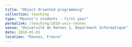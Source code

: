 ```yaml
---
title: "Object Oriented programming"
collection: teaching
type: "Master's students - first year"
permalink: /teaching/2018-univ-rennes
venue: "Université de Rennes 1, Department Informatique"
date: 2018-05-01
location: "Rennes, France"
---
```



